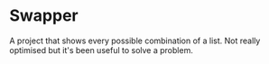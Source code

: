 # Swapper
A project that shows every possible combination of a list. Not really optimised but it's been useful to solve a problem.
